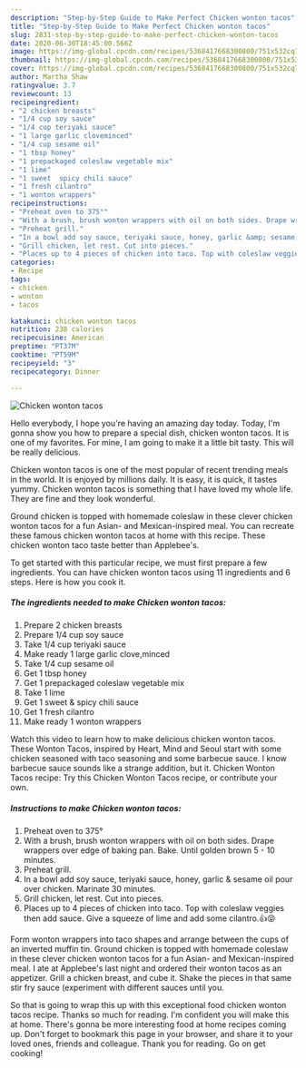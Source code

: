 ```yaml
---
description: "Step-by-Step Guide to Make Perfect Chicken wonton tacos"
title: "Step-by-Step Guide to Make Perfect Chicken wonton tacos"
slug: 2831-step-by-step-guide-to-make-perfect-chicken-wonton-tacos
date: 2020-06-30T18:45:00.566Z
image: https://img-global.cpcdn.com/recipes/5368417668300800/751x532cq70/chicken-wonton-tacos-recipe-main-photo.jpg
thumbnail: https://img-global.cpcdn.com/recipes/5368417668300800/751x532cq70/chicken-wonton-tacos-recipe-main-photo.jpg
cover: https://img-global.cpcdn.com/recipes/5368417668300800/751x532cq70/chicken-wonton-tacos-recipe-main-photo.jpg
author: Martha Shaw
ratingvalue: 3.7
reviewcount: 13
recipeingredient:
- "2 chicken breasts"
- "1/4 cup soy sauce"
- "1/4 cup teriyaki sauce"
- "1 large garlic cloveminced"
- "1/4 cup sesame oil"
- "1 tbsp honey"
- "1 prepackaged coleslaw vegetable mix"
- "1 lime"
- "1 sweet  spicy chili sauce"
- "1 fresh cilantro"
- "1 wonton wrappers"
recipeinstructions:
- "Preheat oven to 375°"
- "With a brush, brush wonton wrappers with oil on both sides. Drape wrappers over edge of baking pan. Bake. Until golden brown 5 - 10 minutes."
- "Preheat grill."
- "In a bowl add soy sauce, teriyaki sauce, honey, garlic &amp; sesame oil pour over chicken. Marinate 30 minutes."
- "Grill chicken, let rest. Cut into pieces."
- "Places up to 4 pieces of chicken into taco. Top with coleslaw veggies then add sauce. Give a squeeze of lime and add some cilantro.👍😝"
categories:
- Recipe
tags:
- chicken
- wonton
- tacos

katakunci: chicken wonton tacos 
nutrition: 238 calories
recipecuisine: American
preptime: "PT37M"
cooktime: "PT59M"
recipeyield: "3"
recipecategory: Dinner

---
```



![Chicken wonton tacos](https://img-global.cpcdn.com/recipes/5368417668300800/751x532cq70/chicken-wonton-tacos-recipe-main-photo.jpg)

Hello everybody, I hope you're having an amazing day today. Today, I'm gonna show you how to prepare a special dish, chicken wonton tacos. It is one of my favorites. For mine, I am going to make it a little bit tasty. This will be really delicious.

Chicken wonton tacos is one of the most popular of recent trending meals in the world. It is enjoyed by millions daily. It is easy, it is quick, it tastes yummy. Chicken wonton tacos is something that I have loved my whole life. They are fine and they look wonderful.

Ground chicken is topped with homemade coleslaw in these clever chicken wonton tacos for a fun Asian- and Mexican-inspired meal. You can recreate these famous chicken wonton tacos at home with this recipe. These chicken wonton taco taste better than Applebee&#39;s.


To get started with this particular recipe, we must first prepare a few ingredients. You can have chicken wonton tacos using 11 ingredients and 6 steps. Here is how you cook it.

<!--inarticleads1-->

##### The ingredients needed to make Chicken wonton tacos:

1. Prepare 2 chicken breasts
1. Prepare 1/4 cup soy sauce
1. Take 1/4 cup teriyaki sauce
1. Make ready 1 large garlic clove,minced
1. Take 1/4 cup sesame oil
1. Get 1 tbsp honey
1. Get 1 prepackaged coleslaw vegetable mix
1. Take 1 lime
1. Get 1 sweet &amp; spicy chili sauce
1. Get 1 fresh cilantro
1. Make ready 1 wonton wrappers


Watch this video to learn how to make delicious chicken wonton tacos. These Wonton Tacos, inspired by Heart, Mind and Seoul start with some chicken seasoned with taco seasoning and some barbecue sauce. I know barbecue sauce sounds like a strange addition, but it. Chicken Wonton Tacos recipe: Try this Chicken Wonton Tacos recipe, or contribute your own. 

<!--inarticleads2-->

##### Instructions to make Chicken wonton tacos:

1. Preheat oven to 375°
1. With a brush, brush wonton wrappers with oil on both sides. Drape wrappers over edge of baking pan. Bake. Until golden brown 5 - 10 minutes.
1. Preheat grill.
1. In a bowl add soy sauce, teriyaki sauce, honey, garlic &amp; sesame oil pour over chicken. Marinate 30 minutes.
1. Grill chicken, let rest. Cut into pieces.
1. Places up to 4 pieces of chicken into taco. Top with coleslaw veggies then add sauce. Give a squeeze of lime and add some cilantro.👍😝


Form wonton wrappers into taco shapes and arrange between the cups of an inverted muffin tin. Ground chicken is topped with homemade coleslaw in these clever chicken wonton tacos for a fun Asian- and Mexican-inspired meal. I ate at Applebee&#39;s last night and ordered their wonton tacos as an appetizer. Grill a chicken breast, and cube it. Shake the pieces in that same stir fry sauce (experiment with different sauces until you. 

So that is going to wrap this up with this exceptional food chicken wonton tacos recipe. Thanks so much for reading. I'm confident you will make this at home. There's gonna be more interesting food at home recipes coming up. Don't forget to bookmark this page in your browser, and share it to your loved ones, friends and colleague. Thank you for reading. Go on get cooking!

